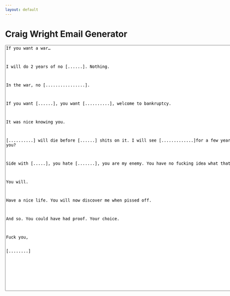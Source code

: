```yaml
---
layout: default
---
```


# Craig Wright Email Generator

<textarea style="width: 800px; height: 800px;">
If you want a war…&#013; &#010; 

I will do 2 years of no [......]. Nothing.&#013; &#010; 

In the war, no [................].&#013; &#010; 

If you want [......], you want [..........], welcome to bankruptcy.&#013; &#010; 

It was nice knowing you.&#013; &#010; 

[..........] will die before [......] shits on it. I will see [.............]for a few years. Will you?&#013; &#010; 

Side with [.....], you hate [.......], you are my enemy. You have no fucking idea what that means.&#013; &#010; 

You will.&#013; &#010; 

Have a nice life. You will now discover me when pissed off.&#013; &#010; 

And so. You could have had proof. Your choice.&#013; &#010; 

Fuck you,&#013; &#010; 
[........]</textarea>
